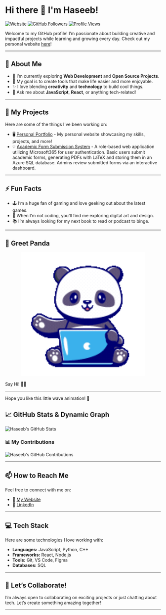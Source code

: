 # Hi there 👋 I'm Haseeb! 

[![Website](https://img.shields.io/badge/Website-haseebs1.github.io-blue?style=flat-square&logo=github)](https://haseebs1.github.io/)
[![GitHub Followers](https://img.shields.io/github/followers/Haseebs1?style=social)](https://github.com/Haseebs1)
[![Profile Views](https://komarev.com/ghpvc/?username=Haseebs1&color=blue)](https://github.com/Haseebs1)

Welcome to my GitHub profile! I’m passionate about building creative and impactful projects while learning and growing every day. Check out my personal website [here](https://haseebs1.github.io/)!

---

## 🌟 About Me
- 🌱 I’m currently exploring **Web Development** and **Open Source Projects**.
- 🎯 My goal is to create tools that make life easier and more enjoyable.
- ✨ I love blending **creativity** and **technology** to build cool things.
- 💬 Ask me about **JavaScript**, **React**, or anything tech-related!

---

## 🚀 My Projects
Here are some of the things I've been working on:
- 🖥️ [Personal Portfolio](https://github.com/Haseebs1/Haseebs1.github.io) - My personal website showcasing my skills, projects, and more!
- 💡 [Academic Form Submission System](https://github.com/jcwill23-uh/Swan-River-Group-Project) - A role-based web application utilizing Microsoft365 for user authentication. Basic users submit academic forms, generating PDFs with LaTeX and storing them in an Azure SQL database. Admins review submitted forms via an interactive dashboard.

---

## ⚡ Fun Facts
- 🕹️ I’m a huge fan of gaming and love geeking out about the latest games.
- 🎨 When I’m not coding, you’ll find me exploring digital art and design.
- 📚 I’m always looking for my next book to read or podcast to binge.

---

## 🌈 Greet Panda
<p align="center">
  <img src="Animation%20-%201745276096002.gif" alt="Panda Wave Animation" width="400"/>
</p>

Say Hi!  🐼🌈

---

Hope you like this little wave animation! 👋

## 📈 GitHub Stats & Dynamic Graph
![Haseeb's GitHub Stats](https://github-readme-stats.vercel.app/api?username=Haseebs1&show_icons=true&theme=radical)

### 📊 My Contributions
![Haseeb's GitHub Contributions](https://github-readme-activity-graph.vercel.app/graph?username=Haseebs1&theme=react-dark&hide_border=true&area=true)

---

## 📫 How to Reach Me
Feel free to connect with me on:
- 🔗 [My Website](https://haseebs1.github.io/)
- 💼 [LinkedIn](https://www.linkedin.com/in/haseeb-shahzad-8863b42b7)

---

## 💻 Tech Stack
Here are some technologies I love working with:
- **Languages:** JavaScript, Python, C++
- **Frameworks:** React, Node.js
- **Tools:** Git, VS Code, Figma
- **Databases:** SQL

---

## 🎉 Let’s Collaborate!
I’m always open to collaborating on exciting projects or just chatting about tech. Let’s create something amazing together!

---
